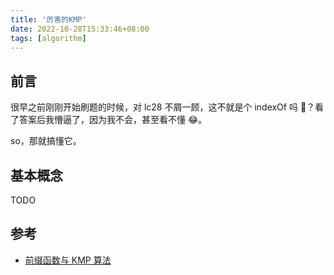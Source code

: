 ```yaml
---
title: '厉害的KMP'
date: 2022-10-28T15:33:46+08:00
tags: [algorithm]
---
```


## 前言

很早之前刚刚开始刷题的时候，对 lc28 不屑一顾，这不就是个 indexOf 吗 🐻？看了答案后我懵逼了，因为我不会，甚至看不懂 😂。

so，那就搞懂它。

## 基本概念

TODO

## 参考

- [前缀函数与 KMP 算法](https://oi-wiki.org/string/kmp/)
